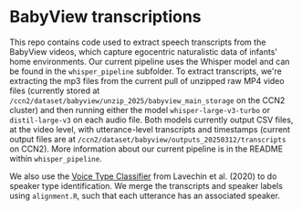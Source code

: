 # BabyView transcriptions
This repo contains code used to extract speech transcripts from the BabyView videos, which capture egocentric naturalistic data of infants' home environments. Our current pipeline uses the Whisper model and can be found in the `whisper_pipeline` subfolder. To extract transcripts, we're extracting the mp3 files from the current pull of unzipped raw MP4 video files (currently stored at `/ccn2/dataset/babyview/unzip_2025/babyview_main_storage` on the CCN2 cluster) and then running either the model `whisper-large-v3-turbo` or `distil-large-v3` on each audio file. Both models currently output CSV files, at the video level, with utterance-level transcripts and timestamps (current output files are at `/ccn2/dataset/babyview/outputs_20250312/transcripts` on CCN2). More information about our current pipeline is in the README within `whisper_pipeline`.

We also use the [Voice Type Classifier](https://github.com/MarvinLvn/voice-type-classifier) from Lavechin et al. (2020) to do speaker type identification. We merge the transcripts and speaker labels using `alignment.R`, such that each utterance has an associated speaker.
